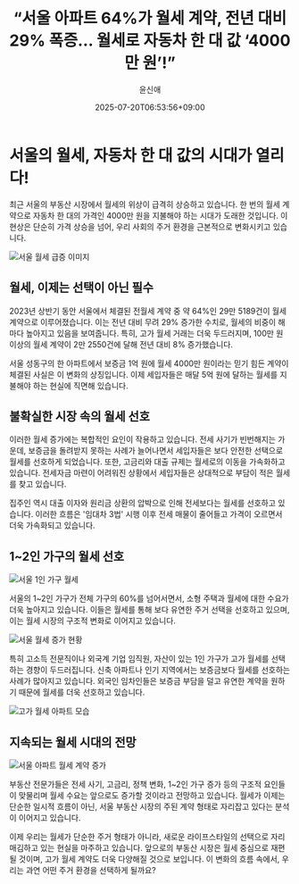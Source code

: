 ﻿---
title: "“서울 아파트 64%가 월세 계약, 전년 대비 29% 폭증… 월세로 자동차 한 대 값 ‘4000만 원’!”"
description: "## 초고가 월세, 매달 자동차 한 대 값 서울 한복판서 ‘월 4000만 원’ 계약 ..."
date: 2025-07-20T06:53:56+09:00
author: "윤신애"
categories: ["economy"]
tags: ["뉴스", "이슈", "고소득층", "부동산", "서울", "아파트", "월세", "전세", "초고가 월세", "임대시장", "부동산트렌드"]
hash: 566e57fd
source_url: "https://www.reportera.co.kr/news/monthly-rent-contract-worth-40-million-won/"
url: "/economy/seoul-apateu-64ga-weolse/"
images: ["https://imagedelivery.net/BhPWbivJAhTvor9c-8lV2w/65aee791-8c59-4a00-1640-b49c80cbdf00/public", "https://imagedelivery.net/BhPWbivJAhTvor9c-8lV2w/70e57cfd-5211-40ec-a619-25ac55386b00/public", "https://imagedelivery.net/BhPWbivJAhTvor9c-8lV2w/8528d3c0-4488-41b3-b2aa-0324be6aa200/public", "https://imagedelivery.net/BhPWbivJAhTvor9c-8lV2w/73d7e7d9-e8b3-4100-bb4d-f8e4f77d3500/public", "https://imagedelivery.net/BhPWbivJAhTvor9c-8lV2w/ee963967-1290-41b5-4001-1b3322c6ea00/public"]
thumbnail: "https://imagedelivery.net/BhPWbivJAhTvor9c-8lV2w/65aee791-8c59-4a00-1640-b49c80cbdf00/public"
image: "https://imagedelivery.net/BhPWbivJAhTvor9c-8lV2w/65aee791-8c59-4a00-1640-b49c80cbdf00/public"
featured_image: "https://imagedelivery.net/BhPWbivJAhTvor9c-8lV2w/65aee791-8c59-4a00-1640-b49c80cbdf00/public"
image_width: 1200
image_height: 630
slug: "seoul-apateu-64ga-weolse"
type: "post"
layout: "single"
news_keywords: "뉴스, 이슈, 고소득층, 부동산, 서울"
robots: "index, follow"
draft: false
---

# 서울의 월세, 자동차 한 대 값의 시대가 열리다!

최근 서울의 부동산 시장에서 월세의 위상이 급격히 상승하고 있습니다. 한 번의 월세 계약으로 자동차 한 대의 가격인 4000만 원을 지불해야 하는 시대가 도래한 것입니다. 이 현상은 단순히 가격 상승을 넘어, 우리 사회의 주거 환경을 근본적으로 변화시키고 있습니다.


![서울 월세 급증 이미지](https://imagedelivery.net/BhPWbivJAhTvor9c-8lV2w/65aee791-8c59-4a00-1640-b49c80cbdf00/public)


## 월세, 이제는 선택이 아닌 필수

2023년 상반기 동안 서울에서 체결된 전월세 계약 중 약 64%인 29만 5189건이 월세 계약으로 이루어졌습니다. 이는 전년 대비 무려 29% 증가한 수치로, 월세의 비중이 해마다 높아지고 있음을 보여줍니다. 특히, 고가 월세 거래는 더욱 두드러지며, 100만 원 이상의 월세 계약이 2만 2550건에 달해 전년 대비 8% 증가했습니다.

서울 성동구의 한 아파트에서 보증금 1억 원에 월세 4000만 원이라는 믿기 힘든 계약이 체결된 사실은 이 변화의 상징입니다. 이제 세입자들은 매달 5억 원에 달하는 월세를 지불해야 하는 현실에 직면해 있습니다.

## 불확실한 시장 속의 월세 선호

이러한 월세 증가에는 복합적인 요인이 작용하고 있습니다. 전세 사기가 빈번해지는 가운데, 보증금을 돌려받지 못하는 사례가 늘어나면서 세입자들은 보다 안전한 선택으로 월세를 선호하게 되었습니다. 또한, 고금리와 대출 규제는 월세로의 이동을 가속화하고 있습니다. 전세자금 마련이 어려워진 상황에서 세입자들은 상대적으로 부담이 적은 월세를 찾고 있습니다.

집주인 역시 대출 이자와 원리금 상환의 압박으로 인해 전세보다는 월세를 선호하고 있습니다. 이러한 흐름은 '임대차 3법' 시행 이후 전세 매물이 줄어들고 가격이 오르면서 더욱 가속화되고 있습니다.

## 1~2인 가구의 월세 선호


![서울 1인 가구 월세](https://imagedelivery.net/BhPWbivJAhTvor9c-8lV2w/70e57cfd-5211-40ec-a619-25ac55386b00/public)


서울의 1~2인 가구가 전체 가구의 60%를 넘어서면서, 소형 주택과 월세에 대한 수요가 더욱 높아지고 있습니다. 이들은 월세를 통해 보다 유연한 주거 선택을 선호하고 있으며, 이는 월세 시장의 구조적 변화로 이어지고 있습니다.


![서울 월세 증가 현황](https://imagedelivery.net/BhPWbivJAhTvor9c-8lV2w/73d7e7d9-e8b3-4100-bb4d-f8e4f77d3500/public)


특히 고소득 전문직이나 외국계 기업 임직원, 자산이 있는 1인 가구가 고가 월세를 선택하는 경향이 두드러집니다. 신축 아파트나 인기 지역에서는 보증금보다 월세를 선호하는 사례가 많아지고 있습니다. 외국인 임차인들은 보증금 부담을 덜고 유연한 계약을 원하기 때문에 월세를 더욱 선호하고 있습니다.


![고가 월세 아파트 모습](https://imagedelivery.net/BhPWbivJAhTvor9c-8lV2w/ee963967-1290-41b5-4001-1b3322c6ea00/public)


## 지속되는 월세 시대의 전망


![서울 아파트 월세 계약 증가](https://imagedelivery.net/BhPWbivJAhTvor9c-8lV2w/8528d3c0-4488-41b3-b2aa-0324be6aa200/public)


부동산 전문가들은 전세 사기, 고금리, 정책 변화, 1~2인 가구 증가 등의 구조적 요인들이 맞물리며 월세 수요는 앞으로도 증가할 것이라고 전망하고 있습니다. 월세가 이제는 단순한 일시적 흐름이 아닌, 서울 부동산 시장의 주된 계약 형태로 자리잡고 있다는 분석이 이어지고 있습니다.

이제 우리는 월세가 단순한 주거 형태가 아니라, 새로운 라이프스타일의 선택으로 자리매김하고 있는 현실을 마주하고 있습니다. 앞으로의 부동산 시장은 월세 중심으로 재편될 것이며, 고가 월세 계약도 더욱 다양해질 것으로 보입니다. 이 변화의 흐름 속에서, 우리는 과연 어떤 주거 환경을 선택하게 될까요?

